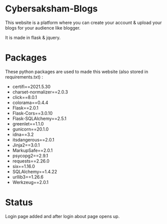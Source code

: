 # Cybersaksham-Blogs
<p>This website is a platform where you can create your account & upload your blogs for your audience like blogger.</p>
<p>It is made in flask & jquery.</p>

# Packages
These python packages are used to made this website (also stored in requirements.txt) :
<ul>
  <li>certifi==2021.5.30</li>
  <li>charset-normalizer==2.0.3</li>
  <li>click==8.0.1</li>
  <li>colorama==0.4.4</li>
  <li>Flask==2.0.1</li>
  <li>Flask-Cors==3.0.10</li>
  <li>Flask-SQLAlchemy==2.5.1</li>
  <li>greenlet==1.1.0</li>
  <li>gunicorn==20.1.0</li>
  <li>idna==3.2</li>
  <li>itsdangerous==2.0.1</li>
  <li>Jinja2==3.0.1</li>
  <li>MarkupSafe==2.0.1</li>
  <li>psycopg2==2.9.1</li>
  <li>requests==2.26.0</li>
  <li>six==1.16.0</li>
  <li>SQLAlchemy==1.4.22</li>
  <li>urllib3==1.26.6</li>
  <li>Werkzeug==2.0.1</li>
</ul>

# Status
<p>Login page added and after login about page opens up.</p>